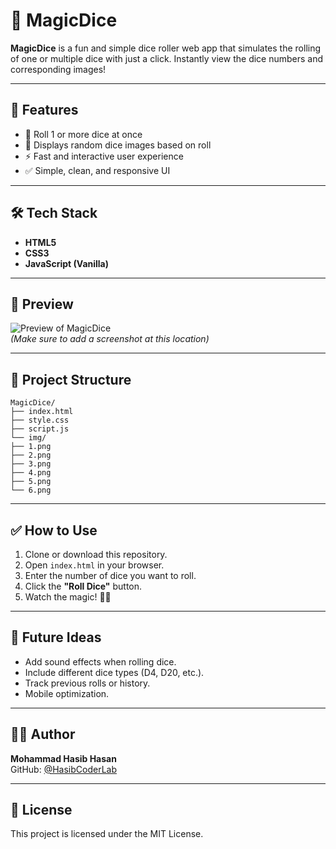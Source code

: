 # 🎲 MagicDice

**MagicDice** is a fun and simple dice roller web app that simulates the rolling of one or multiple dice with just a click. Instantly view the dice numbers and corresponding images!

---

## 🚀 Features

- 🎯 Roll 1 or more dice at once
- 🎲 Displays random dice images based on roll
- ⚡ Fast and interactive user experience
- ✅ Simple, clean, and responsive UI

---

## 🛠️ Tech Stack

- **HTML5**
- **CSS3**
- **JavaScript (Vanilla)**

---

## 📸 Preview

![Preview of MagicDice](img/preview.png)  
*(Make sure to add a screenshot at this location)*

---

## 📂 Project Structure

````
MagicDice/
├── index.html
├── style.css
├── script.js
└── img/
├── 1.png
├── 2.png
├── 3.png
├── 4.png
├── 5.png
└── 6.png
````

---

## ✅ How to Use

1. Clone or download this repository.
2. Open `index.html` in your browser.
3. Enter the number of dice you want to roll.
4. Click the **"Roll Dice"** button.
5. Watch the magic! 🎲✨

---

## 📌 Future Ideas

- Add sound effects when rolling dice.
- Include different dice types (D4, D20, etc.).
- Track previous rolls or history.
- Mobile optimization.

---

## 👨‍💻 Author

**Mohammad Hasib Hasan**  
GitHub: [@HasibCoderLab](https://github.com/HasibCoderLab)

---

## 📄 License

This project is licensed under the MIT License.

